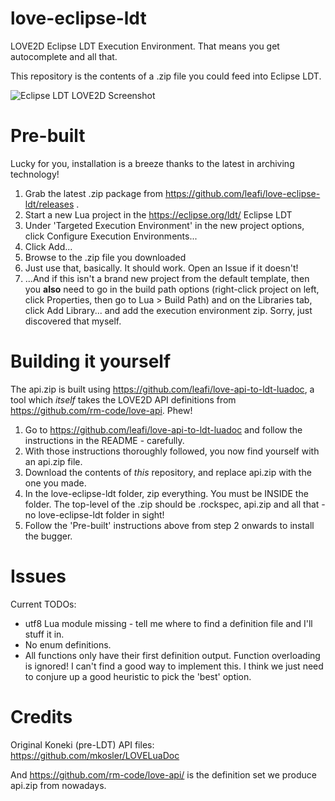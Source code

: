 # love-eclipse-ldt

LOVE2D Eclipse LDT Execution Environment. That means you get autocomplete and all that.

This repository is the contents of a .zip file you could feed into Eclipse LDT.

![Eclipse LDT LOVE2D Screenshot](http://i.imgur.com/x8shhcc.png)

# Pre-built

Lucky for you, installation is a breeze thanks to the latest in archiving technology!

1. Grab the latest .zip package from https://github.com/leafi/love-eclipse-ldt/releases .
2. Start a new Lua project in the https://eclipse.org/ldt/ Eclipse LDT
3. Under 'Targeted Execution Environment' in the new project options, click Configure Execution Environments...
4. Click Add...
5. Browse to the .zip file you downloaded
6. Just use that, basically. It should work. Open an Issue if it doesn't!
7. ...And if this isn't a brand new project from the default template, then you **also** need to go in the build path options (right-click project on left, click Properties, then go to Lua > Build Path) and on the Libraries tab, click Add Library... and add the execution environment zip. Sorry, just discovered that myself.

# Building it yourself

The api.zip is built using https://github.com/leafi/love-api-to-ldt-luadoc, a tool which *itself* takes the LOVE2D API definitions from https://github.com/rm-code/love-api. Phew!

1. Go to https://github.com/leafi/love-api-to-ldt-luadoc and follow the instructions in the README - carefully.
2. With those instructions thoroughly followed, you now find yourself with an api.zip file.
3. Download the contents of *this* repository, and replace api.zip with the one you made.
4. In the love-eclipse-ldt folder, zip everything. You must be INSIDE the folder. The top-level of the .zip should be .rockspec, api.zip and all that - no love-eclipse-ldt folder in sight!
5. Follow the 'Pre-built' instructions above from step 2 onwards to install the bugger.

# Issues

Current TODOs:

* utf8 Lua module missing - tell me where to find a definition file and I'll stuff it in.
* No enum definitions.
* All functions only have their first definition output. Function overloading is ignored! I can't find a good way to implement this. I think we just need to conjure up a good heuristic to pick the 'best' option.

# Credits

Original Koneki (pre-LDT) API files: https://github.com/mkosler/LOVELuaDoc

And https://github.com/rm-code/love-api/ is the definition set we produce api.zip from nowadays.
